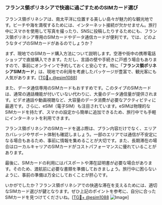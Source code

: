 ### フランス領ポリネシアで快適に過ごすためのSIMカード選び

フランス領ポリネシアは、南太平洋に位置する美しい島々が魅力的な観光地です。ビーチや海を満喫するためには、インターネット接続が欠かせません。旅行中にスマホを使用して写真を撮ったり、SNSに投稿したりするためにも、フランス領ポリネシア専用のSIMカードやデータ通信カードが便利です。では、どのようなタイプのSIMカードがあるのでしょうか？

まず、現地でのSIMカード購入方法について説明します。空港や街中の携帯電話ショップで直接購入できます。ただし、言語の壁や手続きに戸惑う場合もありますので、事前にオンラインで予約しておくと安心です。特に「**フランス領ポリネシアSIMカード**」は、現地での利用を考慮したパッケージが豊富で、観光客にも人気があります。[[TG💪+ @esim1088](https://t.me/s/esim1088)]

また、データ通信専用のSIMカードもおすすめです。このタイプのSIMカードは、通常の通話機能が付いていない代わりに、大量のデータ通信量が提供されます。ビデオ通話や動画視聴など、大容量のデータ消費が必要なアクティビティに最適です。さらに、eSIM（電子SIM）も注目されています。eSIMは物理的なSIMカードを持たず、スマホの設定から簡単に追加できるため、旅行中でも手軽にインターネットを利用できます。

フランス領ポリネシアのSIMカードを選ぶ際は、プラン内容だけでなく、エリアカバレッジやサポート体制も確認しましょう。一部のエリアでは通信が不安定になる場合もあるため、事前に情報を集めることが大切です。また、長期滞在の場合はローカルキャリアのSIMカードがコストパフォーマンスに優れていることがあります。

最後に、SIMカードの利用にはパスポートや滞在証明書が必要な場合があります。そのため、渡航前に必要な書類を準備しておきましょう。旅行中に困らないように、事前の準備は万全にしておくことが肝心です。

いかがでしたか？フランス領ポリネシアでの快適な滞在を支えるためには、適切なSIMカード選びが鍵となります。ぜひ上記のポイントを参考に、自分に合ったSIMカードを見つけてくださいね。[[TG💪+ @esim1088](https://t.me/s/esim1088) ![Image](https://i.postimg.cc/Y0z9fWf4/image.png)]